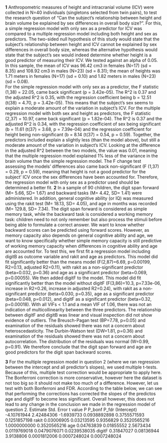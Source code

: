 **1** Anthropometric measures of height and intracranial volume (ICV) were collected in N=40 individuals (singletons selected from twin pairs), to test the research question of “Can the subject’s relationship between height and brain volume be explained by sex differences in overall body size?”. For this, a simple regression model with only sex as a predictor for ICV was compared to a multiple regression model including both height and sex as predictors. The two-sided null hypothesis of this study would state that the subject’s relationship between height and ICV cannot be explained by sex differences in overall body size, whereas the alternative hypothesis would state that the subject’s sex would indeed determine whether height is a good predictor of measuring their ICV. We tested against an alpha of 0.05. 
In this sample, the mean of ICV was 96.42 cm3 in females (N=17) (sd = 8.35) and 108.92 cm3 in males (N=23) (sd = 8.31); the mean of heights was 1.71 meters in females (N=17) (sd = 0.10) and 1.82 meters in males (N=23) (sd = 0.08).  
For the simple regression model with only sex as a predictor, the F statistic (1,38) = 22.05, came back significant (p = 3.42e-05). The R^2 is 0.37 and the adjusted R^2 is 0.35, with the regression coefficient being b = 12.51 (t(38) = 4.70, p = 3.42e-05). This means that the subject’s sex seems to explain a moderate amount of the variation in subject’s ICV. For the multiple regression model with both sex and height as predictors, the F statistic (2,37) = 10.97, came back significant (p = 1.82e-04). The R^2 is 0.37 and the adjusted R^2 is 0.34, with the regression coefficient of sex being significant (b = 11.61 (t(37) = 3.68, p = 7.39e-04) and the regression coefficient for height being non-significant (b = 8.14 (t(37) = 0.54, p = 0.59). Together, the predictors included explain a slightly less (than the model above), but still a moderate amount of the variation in subject’s ICV. 
Looking at the difference in the adjusted R^2 between the two models, the value was 0.01, meaning that the multiple regression model explained 1% less of the variance in the brain volume than the simple regression model. The F change test assessing the models’ differences also came back non-significant (F (1,37) = 0.29, p = 0.59), meaning that height is not a good predictor for the subject’ ICV once the sex differences have been accounted for. Therefore, the regression model with only sex as a predictor used should be determined a better fit. 
**2** In a sample of 90 children, the digit span forward (M= 5.66, SD= 1.67) and backward tasks (M= 4.42, SD= 1.41) were administered. In addition, general cognitive ability (or IQ) was measured using the rakit test (M= 18.13, SD= 4.05), and age in months was recorded (M= 129.8, SD= 7.34). The digit span forward is considered as simple memory task, while the backward task is considered a working memory task: children need to not only remember but also process the stimuli before being able to formulate a correct answer. We want to know whether backward scores can be predicted using forward scores. However, as memory capacity also depends on general cognitive ability and age, we want to know specifically whether simple memory capacity is still predictive of working memory capacity when differences in cognitive ability and age are accounted for. 
To test this, we first fit a regression model including digitB as outcome variable and rakit and age as predictors. This model did fit significantly better than the means model (F(2,87)=6.69, p=0.00199, R2=0.13, adjusted R2=0.11), with rakit as a non-significant predictor (beta=0.032, p=0.36) and age as a significant predictor (beta=0.069, p=0.00055). 
We then added digitF to the model. This model did fit significantly better than the model without digitF (F(3,86)=10.3, p=7.33e-06, increase in R2=0.26, increase in adjusted R2=0.24), with rakit as a non-significant predictor (beta=0.030, p=0.35), age as a significant predictor (beta=0.048, p=0.012), and digitF as a significant predictor (beta=0.32, p=0.00018). 
With all VIFs < 1.1 and a mean VIF of 1.06, there was not an indication of multicollinearity between the three predictors. The relationship between digitF and digitB was linear and visual inspection did not show evidence of outliers. The Breusch-Pagan test (BP=7.78, p=0.05) and examination of the residuals showed there was not a concern about heteroscedasticity. The Durbin-Watson test (DW=1.81, p=0.36) and examination of the residuals showed there was not a concern about autocorrelation. The distribution of the residuals was normal (W=0.99, p=0.91). 
We therefore conclude that the digit span forward and age are good predictors for the digit span backward scores. 

**3** For the multiple regression model in question 2 (where we ran regression between the intercept and all predictor’s slopes), we used multiple t-tests. Because of this, multiple test correction would be appropriate to apply here. The Bonferroni correction is more conservative, however here the dataset is not too big so it should not make too much of a difference. However, let us test with both Bonferroni and FDR. 
According to the table below, we can see that performing the corrections has corrected the slopes of the predictos age and digitF to become less significant. Overall however, this does not lead to any change in the conclusion we made in the regression model of question 2. 
                Estimate     Std. Error    t value            P              P_bonf        P_fdr
(Intercept)   -4.10761944    2.42484306    -1.6939733    0.0938892898    0.3755571593    0.1251857198
rakit              0.03006905    0.03213595     0.9356829    0.3520565216    1.0000000000    0.3520565216
age                0.04763839    0.01855552     2.5673434    0.0119769018    0.0479076071    0.0239538035
digitF            0.31847027    0.08136944     3.9138806    0.0001812006    0.0007248024    0.0007248024
